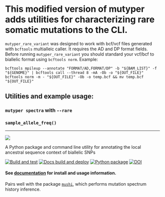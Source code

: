 # This modified version of mutyper adds utilities for characterizing rare somatic mutations to the CLI. 

`mutyper_rare_variant` was designed to work with bcf/vcf files generated with `bcftools` multialleic caller. It requires the AD and DP format fields. 
Before running `mutyper_rare_variant` you should standard your vcf/bcf to biallelic format using `bcftools norm`.
Example:

	bcftools mpileup --annotate "FORMAT/AD,FORMAT/DP" -b "${BAM_LIST}" -f "${GENOME}" | bcftools call --thread 8 -mA -Ob -o "${OUT_FILE}"
	bcftools norm -m - "${OUT_FILE}" -Ob -o temp.bcf && mv temp.bcf "${OUT_FILE}"
	
## Utilities and example usage:

### `mutyper spectra` with `--rare`

### `sample_allele_freq()`

---

![](docs/_static/logo.png)

A Python package and command line utility for annotating the local ancestral sequence context of biallelic SNPs

[![Build and test](https://github.com/harrispopgen/mutyper/actions/workflows/build-and-test.yml/badge.svg)](https://github.com/harrispopgen/mutyper/actions/workflows/build-and-test.yml)
[![Docs build and deploy](https://github.com/harrispopgen/mutyper/actions/workflows/docs-build-and-deploy.yml/badge.svg)](https://github.com/harrispopgen/mutyper/actions/workflows/docs-build-and-deploy.yml)
[![Python package](https://github.com/harrispopgen/mutyper/actions/workflows/python-publish.yml/badge.svg)](https://github.com/harrispopgen/mutyper/actions/workflows/python-publish.yml)
[![DOI](https://joss.theoj.org/papers/10.21105/joss.05227/status.svg)](https://doi.org/10.21105/joss.05227)

#### See [documentation](https://harrispopgen.github.io/mutyper) for install and usage information.

Pairs well with the package [`mushi`](https://github.com/harrispopgen/mushi), which performs mutation spectrum history inference.
